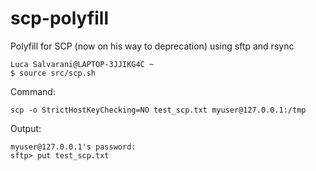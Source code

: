 # scp-polyfill
Polyfill for SCP (now on his way to deprecation) using sftp and rsync


```console
Luca Salvarani@LAPTOP-3JJIKG4C ~
$ source src/scp.sh
```

Command:
```console
scp -o StrictHostKeyChecking=NO test_scp.txt myuser@127.0.0.1:/tmp
```
Output:
```
myuser@127.0.0.1's password:
sftp> put test_scp.txt
```
